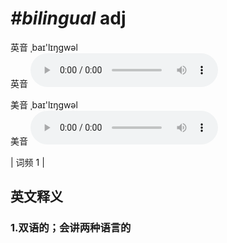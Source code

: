 # ***\#bilingual*** adj
英音 ˌbaɪ'lɪŋɡwəl  
英音
<audio src="./media/bilingual1.aac" controls="controls"></audio>

美音 ˌbaɪ'lɪŋɡwəl  
美音
<audio src="./media/bilingual2.aac" controls="controls"></audio>



| 词频 1 |  

英文释义
---
### 1.**双语的；会讲两种语言的**  


